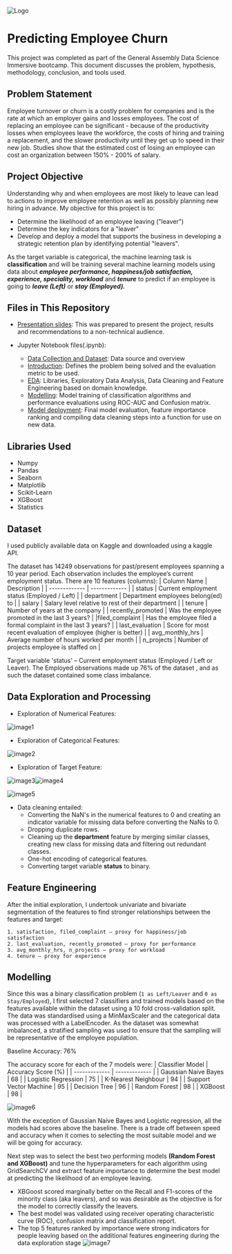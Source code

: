 ![Logo](https://miro.medium.com/max/1400/1*oRKwlu787m3gjN-wDEKL_g.png)

# Predicting Employee Churn

This project was completed as part of the General Assembly Data Science Immersive bootcamp. This document discusses the problem, hypothesis, methodology, conclusion, and tools used.

## Problem Statement
Employee turnover or churn is a costly problem for companies and is the rate at which an employer gains and losses employees. 
The cost of replacing an employee can be significant - because of the productivity losses when employees leave the workforce, the costs of hiring and training a replacement, and the slower productivity until they get up to speed in their new job. Studies show that the estimated cost of losing an employee can cost an organization between 150% - 200% of salary.
## Project Objective
Understanding why and when employees are most likely to leave can lead to actions to improve employee retention as well as possibly planning new hiring in advance. 
My objective for this project is to:
- Determine the likelihood of an employee leaving ("leaver")
- Determine the key indicators for a "leaver"
- Develop and deploy a model that supports the business in developing a strategic retention plan by identifying potential "leavers".

As the target variable is categorical, the machine learning task is **classification** and will be training several machine learning models using data about ***employee performance, happiness/job satisfaction, experience, speciality, workload*** and ***tenure*** to predict if an employee is going to ***leave (Left)*** or ***stay (Employed).***
## Files in This Repository
- [Presentation slides](https://github.com/Chris-N-E/GA_Capstone_project/blob/main/Capstone_Presentation.key): This was prepared to present the project, results and recommendations to a non-technical audience.
- Jupyter Notebook files(.ipynb):
    
    - [Data Collection and Dataset](https://github.com/Chris-N-E/GA_Capstone_project/tree/main/Capstone_Kaggle_Download): Data source and overview
    - [Introduction](https://github.com/Chris-N-E/GA_Capstone_project/blob/main/Capstone_Modelling/Introduction.ipynb): Defines the problem being solved and the evaluation metric to be used.
    - [EDA](https://github.com/Chris-N-E/GA_Capstone_project/blob/main/Capstone_Modelling/EDA.ipynb): Libraries, Exploratory Data Analysis, Data Cleaning and Feature Engineering based on domain knowledge.
    - [Modelling](https://github.com/Chris-N-E/GA_Capstone_project/blob/main/Capstone_Modelling/Modelling.ipynb): Model training  of classification algorithms and performance evaluations using ROC-AUC and Confusion matrix.
    - [Model deployment](https://github.com/Chris-N-E/GA_Capstone_project/blob/main/Capstone_Modelling/Model_Deployment.ipynb): Final model evaluation, feature importance ranking and compiling data cleaning steps into a function for use on new data.
## Libraries Used
- Numpy
- Pandas
- Seaborn
- Matplotlib
- Scikit-Learn
- XGBoost
- Statistics

## Dataset
I used publicly available data on Kaggle and downloaded using a kaggle API. 

The dataset has 14249 observations for past/present employees spanning a 10 year period.
Each observation includes the employee’s current employment status.
There are 10 features (columns):
| Column Name  | Description |
| ------------- | ------------- |
| status  | Current employment status (Employed / Left)  |
| 	department  | Department employees belong(ed) to  |
| salary	  | Salary level relative to rest of their department  |
| tenure  | Number of years at the company  |
| recently_promoted  | Was the employee promoted in the last 3 years?  |
|filed_complaint  | Has the employee filed a formal complaint in the last 3 years?  |
| last_evaluation  | Score for most recent evaluation of employee (higher is better)  |
| avg_monthly_hrs  | Average number of hours worked per month  |
| n_projects  | Number of projects employee is staffed on  |

Target variable 'status' – Current employment status (Employed / Left or Leaver). The Employed observations made up 76% of the dataset , and as such the dataset contained some class imbalance.


## Data Exploration and Processing

- Exploration of Numerical Features:

![image1](Capstone_Modelling/Histoplot%20of%20Numerical%20Features.png)

- Exploration of Categorical Features:

![image2](Capstone_Modelling/Department.png)

- Exploration of Target Feature:

![image3](Capstone_Modelling/Working%20hours%20by%20Attrition.png)![image4](Capstone_Modelling/Churn_bar_chart.png)

![image5](Capstone_Modelling/Leavers%20correlation%20clustermap.png)

- Data cleaning entailed:
    - Converting the NaN's in the numerical features to 0 and creating an indicator variable for missing data before converting the NaNs to 0.
    - Dropping duplicate rows.
    - Cleaning up the **department** feature by merging similar classes, creating new class for missing data and filtering out redundant classes.
    - One-hot encoding of categorical features.
    - Converting target variable **status** to binary.

## Feature Engineering

After the initial exploration, I undertook univariate and bivariate segmentation of the features to find stronger relationships between the features and target:

    1. satisfaction, filed_complaint — proxy for happiness/job satisfaction
    2. last_evaluation, recently_promoted — proxy for performance
    3. avg_monthly_hrs, n_projects — proxy for workload
    4. tenure — proxy for experience

## Modelling

Since this was a binary classification problem (`1 as Left/Leaver` and `0 as Stay/Employed`), I first selected 7 classifiers and trained models based on the features available within the dataset using a 10 fold cross-validation split.
The data was standardised using a MinMaxScaler and the categorical data was processed with a LabelEncoder.
As the dataset was somewhat imbalanced, a stratified sampling was used to ensure that the sampling will be representative of the employee population. 

Baseline Accuracy: 76%

The accuracy score for each of the 7 models were:
| Classifier Model  | Accuracy Score (%) |
| ------------- | ------------- |
| Gaussian Naive Bayes | 68 |
| Logistic Regression  | 75  |
| K-Nearest Neighbour | 94 |
| Support Vector Machine  | 95  |
| Decision Tree  | 96  |
| Random Forest  | 98  |
| XGBoost	  | 98  |

![image6](Capstone_Modelling/benchmark_models_time.png)

With the exception of Gaussian Naive Bayes and Logistic regression, all the models had scores above the baseline.
There is a trade off between speed and accuracy when it comes to selecting the most suitable model and we will be going for accuracy.   

Next step was to select the best two performing models **(Random Forest and XGBoost)** and tune the hyperparameters for each algorithm using GridSearchCV and extract feature importance to determine the best model at predicting the likelihood of an employee leaving.
- XBGoost scored marginally better on the Recall and F1-scores of the minority class (aka leavers), and so was desirable as the objective is for the model to correctly classify the leavers.  
- The best model was validated using receiver operating characteristic curve (ROC), confusion matrix and classification report.
- The top 5 features ranked by importance were strong indicators for people leaving based on the additional features engineering during the data exploration stage
![image7](Capstone_Modelling/XGBoost%20feature_importance.png)
